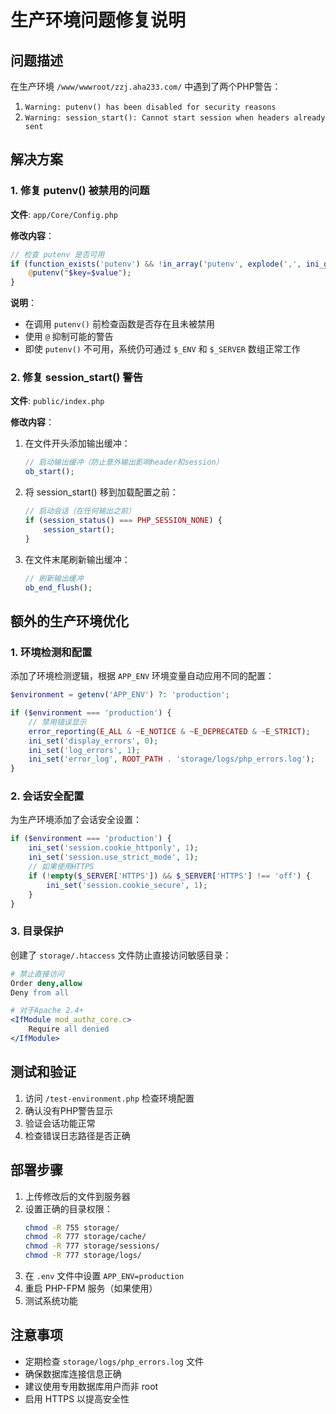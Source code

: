 # 生产环境问题修复说明

## 问题描述

在生产环境 `/www/wwwroot/zzj.aha233.com/` 中遇到了两个PHP警告：

1. `Warning: putenv() has been disabled for security reasons`
2. `Warning: session_start(): Cannot start session when headers already sent`

## 解决方案

### 1. 修复 putenv() 被禁用的问题

**文件**: `app/Core/Config.php`

**修改内容**：
```php
// 检查 putenv 是否可用
if (function_exists('putenv') && !in_array('putenv', explode(',', ini_get('disable_functions')))) {
    @putenv("$key=$value");
}
```

**说明**：
- 在调用 `putenv()` 前检查函数是否存在且未被禁用
- 使用 `@` 抑制可能的警告
- 即使 `putenv()` 不可用，系统仍可通过 `$_ENV` 和 `$_SERVER` 数组正常工作

### 2. 修复 session_start() 警告

**文件**: `public/index.php`

**修改内容**：
1. 在文件开头添加输出缓冲：
   ```php
   // 启动输出缓冲（防止意外输出影响header和session）
   ob_start();
   ```

2. 将 session_start() 移到加载配置之前：
   ```php
   // 启动会话（在任何输出之前）
   if (session_status() === PHP_SESSION_NONE) {
       session_start();
   }
   ```

3. 在文件末尾刷新输出缓冲：
   ```php
   // 刷新输出缓冲
   ob_end_flush();
   ```

## 额外的生产环境优化

### 1. 环境检测和配置

添加了环境检测逻辑，根据 `APP_ENV` 环境变量自动应用不同的配置：

```php
$environment = getenv('APP_ENV') ?: 'production';

if ($environment === 'production') {
    // 禁用错误显示
    error_reporting(E_ALL & ~E_NOTICE & ~E_DEPRECATED & ~E_STRICT);
    ini_set('display_errors', 0);
    ini_set('log_errors', 1);
    ini_set('error_log', ROOT_PATH . 'storage/logs/php_errors.log');
}
```

### 2. 会话安全配置

为生产环境添加了会话安全设置：

```php
if ($environment === 'production') {
    ini_set('session.cookie_httponly', 1);
    ini_set('session.use_strict_mode', 1);
    // 如果使用HTTPS
    if (!empty($_SERVER['HTTPS']) && $_SERVER['HTTPS'] !== 'off') {
        ini_set('session.cookie_secure', 1);
    }
}
```

### 3. 目录保护

创建了 `storage/.htaccess` 文件防止直接访问敏感目录：

```apache
# 禁止直接访问
Order deny,allow
Deny from all

# 对于Apache 2.4+
<IfModule mod_authz_core.c>
    Require all denied
</IfModule>
```

## 测试和验证

1. 访问 `/test-environment.php` 检查环境配置
2. 确认没有PHP警告显示
3. 验证会话功能正常
4. 检查错误日志路径是否正确

## 部署步骤

1. 上传修改后的文件到服务器
2. 设置正确的目录权限：
   ```bash
   chmod -R 755 storage/
   chmod -R 777 storage/cache/
   chmod -R 777 storage/sessions/
   chmod -R 777 storage/logs/
   ```
3. 在 `.env` 文件中设置 `APP_ENV=production`
4. 重启 PHP-FPM 服务（如果使用）
5. 测试系统功能

## 注意事项

- 定期检查 `storage/logs/php_errors.log` 文件
- 确保数据库连接信息正确
- 建议使用专用数据库用户而非 root
- 启用 HTTPS 以提高安全性 
